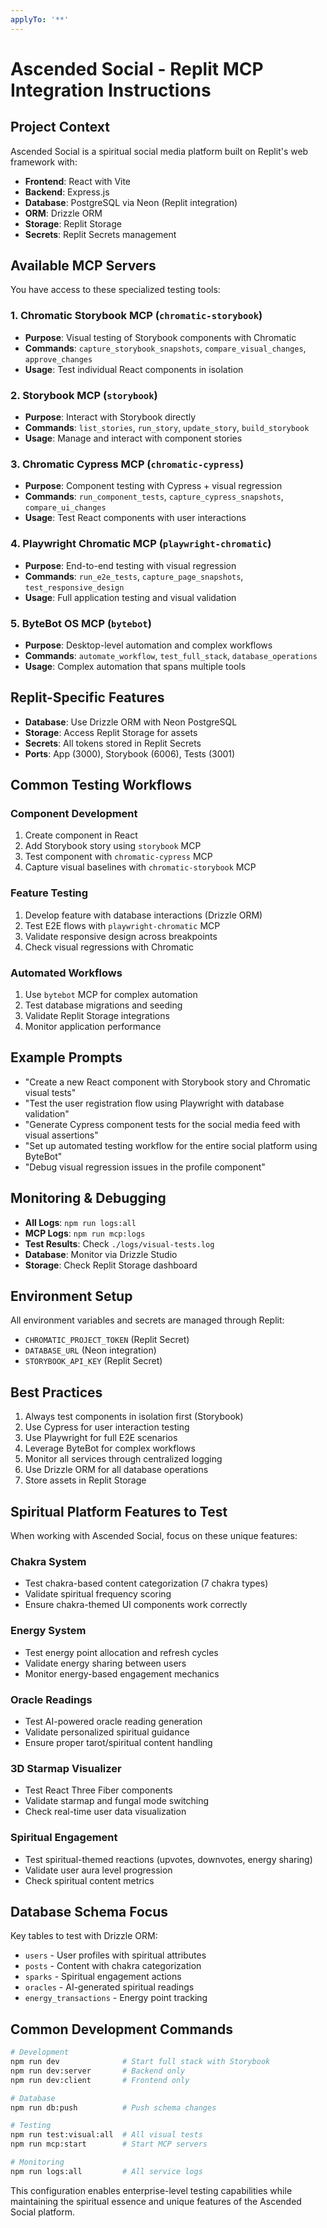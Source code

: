 ```yaml
---
applyTo: '**'
---
```

# Ascended Social - Replit MCP Integration Instructions

## Project Context
Ascended Social is a spiritual social media platform built on Replit's web framework with:
- **Frontend**: React with Vite
- **Backend**: Express.js
- **Database**: PostgreSQL via Neon (Replit integration)
- **ORM**: Drizzle ORM
- **Storage**: Replit Storage
- **Secrets**: Replit Secrets management

## Available MCP Servers
You have access to these specialized testing tools:

### 1. Chromatic Storybook MCP (`chromatic-storybook`)
- **Purpose**: Visual testing of Storybook components with Chromatic
- **Commands**: `capture_storybook_snapshots`, `compare_visual_changes`, `approve_changes`
- **Usage**: Test individual React components in isolation

### 2. Storybook MCP (`storybook`)
- **Purpose**: Interact with Storybook directly
- **Commands**: `list_stories`, `run_story`, `update_story`, `build_storybook`
- **Usage**: Manage and interact with component stories

### 3. Chromatic Cypress MCP (`chromatic-cypress`)
- **Purpose**: Component testing with Cypress + visual regression
- **Commands**: `run_component_tests`, `capture_cypress_snapshots`, `compare_ui_changes`
- **Usage**: Test React components with user interactions

### 4. Playwright Chromatic MCP (`playwright-chromatic`)
- **Purpose**: End-to-end testing with visual regression
- **Commands**: `run_e2e_tests`, `capture_page_snapshots`, `test_responsive_design`
- **Usage**: Full application testing and visual validation

### 5. ByteBot OS MCP (`bytebot`)
- **Purpose**: Desktop-level automation and complex workflows
- **Commands**: `automate_workflow`, `test_full_stack`, `database_operations`
- **Usage**: Complex automation that spans multiple tools

## Replit-Specific Features
- **Database**: Use Drizzle ORM with Neon PostgreSQL
- **Storage**: Access Replit Storage for assets
- **Secrets**: All tokens stored in Replit Secrets
- **Ports**: App (3000), Storybook (6006), Tests (3001)

## Common Testing Workflows

### Component Development
1. Create component in React
2. Add Storybook story using `storybook` MCP
3. Test component with `chromatic-cypress` MCP
4. Capture visual baselines with `chromatic-storybook` MCP

### Feature Testing
1. Develop feature with database interactions (Drizzle ORM)
2. Test E2E flows with `playwright-chromatic` MCP
3. Validate responsive design across breakpoints
4. Check visual regressions with Chromatic

### Automated Workflows
1. Use `bytebot` MCP for complex automation
2. Test database migrations and seeding
3. Validate Replit Storage integrations
4. Monitor application performance

## Example Prompts
- "Create a new React component with Storybook story and Chromatic visual tests"
- "Test the user registration flow using Playwright with database validation"
- "Generate Cypress component tests for the social media feed with visual assertions"
- "Set up automated testing workflow for the entire social platform using ByteBot"
- "Debug visual regression issues in the profile component"

## Monitoring & Debugging
- **All Logs**: `npm run logs:all`
- **MCP Logs**: `npm run mcp:logs`
- **Test Results**: Check `./logs/visual-tests.log`
- **Database**: Monitor via Drizzle Studio
- **Storage**: Check Replit Storage dashboard

## Environment Setup
All environment variables and secrets are managed through Replit:
- `CHROMATIC_PROJECT_TOKEN` (Replit Secret)
- `DATABASE_URL` (Neon integration)
- `STORYBOOK_API_KEY` (Replit Secret)

## Best Practices
1. Always test components in isolation first (Storybook)
2. Use Cypress for user interaction testing
3. Use Playwright for full E2E scenarios
4. Leverage ByteBot for complex workflows
5. Monitor all services through centralized logging
6. Use Drizzle ORM for all database operations
7. Store assets in Replit Storage

## Spiritual Platform Features to Test
When working with Ascended Social, focus on these unique features:

### Chakra System
- Test chakra-based content categorization (7 chakra types)
- Validate spiritual frequency scoring
- Ensure chakra-themed UI components work correctly

### Energy System
- Test energy point allocation and refresh cycles
- Validate energy sharing between users
- Monitor energy-based engagement mechanics

### Oracle Readings
- Test AI-powered oracle reading generation
- Validate personalized spiritual guidance
- Ensure proper tarot/spiritual content handling

### 3D Starmap Visualizer
- Test React Three Fiber components
- Validate starmap and fungal mode switching
- Check real-time user data visualization

### Spiritual Engagement
- Test spiritual-themed reactions (upvotes, downvotes, energy sharing)
- Validate user aura level progression
- Check spiritual content metrics

## Database Schema Focus
Key tables to test with Drizzle ORM:
- `users` - User profiles with spiritual attributes
- `posts` - Content with chakra categorization
- `sparks` - Spiritual engagement actions
- `oracles` - AI-generated spiritual readings
- `energy_transactions` - Energy point tracking

## Common Development Commands
```bash
# Development
npm run dev              # Start full stack with Storybook
npm run dev:server       # Backend only
npm run dev:client       # Frontend only

# Database
npm run db:push          # Push schema changes

# Testing
npm run test:visual:all  # All visual tests
npm run mcp:start        # Start MCP servers

# Monitoring
npm run logs:all         # All service logs
```

This configuration enables enterprise-level testing capabilities while maintaining the spiritual essence and unique features of the Ascended Social platform.